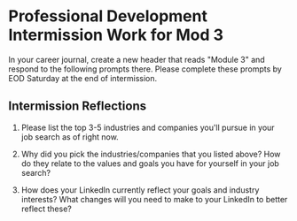 # Professional Development Intermission Work for Mod 3

In your career journal, create a new header that reads "Module 3" and respond to the following prompts there. Please complete these prompts by EOD Saturday at the end of intermission. 

## Intermission Reflections 
1. Please list the top 3-5 industries and companies you'll pursue in your job search as of right now. 

2. Why did you pick the industries/companies that you listed above? How do they relate to the values and goals you have for yourself in your job search?

3. How does your LinkedIn currently reflect your goals and industry interests? What changes will you need to make to your LinkedIn to better reflect these?
